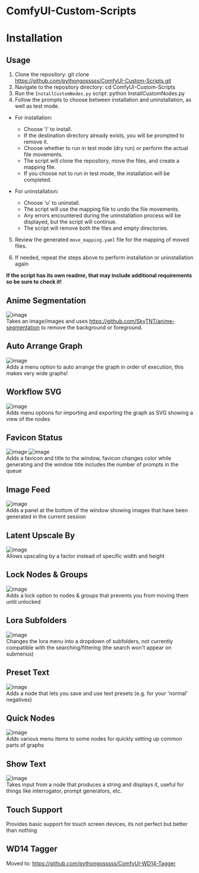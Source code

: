 # ComfyUI-Custom-Scripts

# Installation
## Usage

1. Clone the repository:
git clone https://github.com/pythongosssss/ComfyUI-Custom-Scripts.git
2. Navigate to the repository directory:
cd ComfyUI-Custom-Scripts
3. Run the `InstallCustomNodes.py` script:
python InstallCustomNodes.py
4. Follow the prompts to choose between installation and uninstallation, as well as test mode.

- For installation:
  - Choose 'i' to install.
  - If the destination directory already exists, you will be prompted to remove it.
  - Choose whether to run in test mode (dry run) or perform the actual file movements.
  - The script will clone the repository, move the files, and create a mapping file.
  - If you choose not to run in test mode, the installation will be completed.

- For uninstallation:
  - Choose 'u' to uninstall.
  - The script will use the mapping file to undo the file movements.
  - Any errors encountered during the uninstallation process will be displayed, but the script will continue.
  - The script will remove both the files and empty directories.

5. Review the generated `move_mapping.yaml` file for the mapping of moved files.

6. If needed, repeat the steps above to perform installation or uninstallation again

**If the script has its own readme, that may include additional requirements so be sure to check it!**

## Anime Segmentation
![image](https://user-images.githubusercontent.com/125205205/230170464-90a60a6e-9dfa-4244-b027-4e13169c71f6.png)  
Takes an image/images and uses https://github.com/SkyTNT/anime-segmentation to remove the background or foreground.

## Auto Arrange Graph
![image](https://user-images.githubusercontent.com/125205205/230170664-acddff3e-f47b-452e-970e-0a7279734b96.png)  
Adds a menu option to auto arrange the graph in order of execution, this makes very wide graphs!

## Workflow SVG
![image](https://user-images.githubusercontent.com/125205205/230170905-904888e7-d980-4713-b94f-0656f062c406.png)  
Adds menu options for importing and exporting the graph as SVG showing a view of the nodes

## Favicon Status
![image](https://user-images.githubusercontent.com/125205205/230171227-31f061a6-6324-4976-bed9-723a87500cf3.png)
![image](https://user-images.githubusercontent.com/125205205/230171445-c7202a45-b511-4d69-87fa-945ad44c063f.png)  
Adds a favicon and title to the window, favicon changes color while generating and the window title includes the number of prompts in the queue

## Image Feed
![image](https://user-images.githubusercontent.com/125205205/230172436-3fbeb426-a0e8-4a89-9a1d-c7383d11a9db.png)  
Adds a panel at the bottom of the window showing images that have been generated in the current session

## Latent Upscale By
![image](https://user-images.githubusercontent.com/125205205/230172680-9348b086-5278-472e-91ac-d08433b7b197.png)  
Allows upscaling by a factor instead of specific width and height

## Lock Nodes & Groups
![image](https://user-images.githubusercontent.com/125205205/230172868-5c5a943c-ade1-4799-bf80-cc931da5d4b2.png)  
Adds a lock option to nodes & groups that prevents you from moving them until unlocked

## Lora Subfolders
![image](https://user-images.githubusercontent.com/125205205/230173454-9ade50fb-6f08-435a-8c30-e87e8043de48.png)  
Changes the lora menu into a dropdown of subfolders, not currently compatible with the searching/filtering (the search won't appear on submenus)

## Preset Text
![image](https://user-images.githubusercontent.com/125205205/230173939-08459efc-785b-46da-93d1-b02f0300c6f4.png)  
Adds a node that lets you save and use text presets (e.g. for your 'normal' negatives)

## Quick Nodes
![image](https://user-images.githubusercontent.com/125205205/230174266-5232831a-a03b-4bf7-bc8b-c45466a0bc64.png)  
Adds various menu items to some nodes for quickly setting up common parts of graphs

## Show Text
![image](https://user-images.githubusercontent.com/125205205/230174888-c004fd48-da78-4de9-81c2-93a866fcfcd1.png)  
Takes input from a node that produces a string and displays it, useful for things like interrogator, prompt generators, etc.

## Touch Support
Provides basic support for touch screen devices, its not perfect but better than nothing

## WD14 Tagger
Moved to: https://github.com/pythongosssss/ComfyUI-WD14-Tagger
